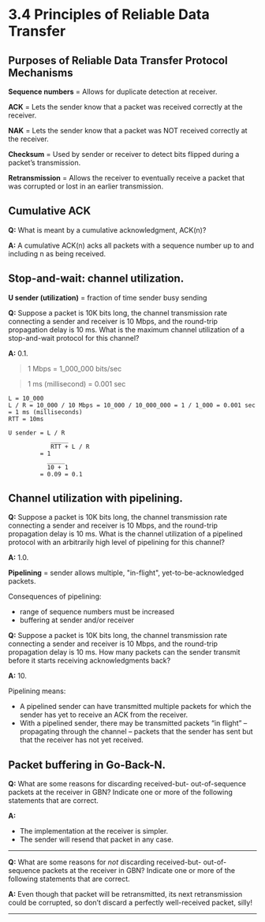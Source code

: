 # 3.4 Principles of Reliable Data Transfer
## Purposes of Reliable Data Transfer Protocol Mechanisms
**Sequence numbers** = Allows for duplicate detection at receiver.

**ACK** = Lets the sender know that a packet was received correctly at the receiver.

**NAK** = Lets the sender know that a packet was NOT received correctly at the receiver.

**Checksum** = Used by sender or receiver to detect bits flipped during a packet’s transmission.

**Retransmission** = Allows the receiver to eventually receive a packet that was corrupted or lost in an earlier transmission.

## Cumulative ACK
**Q:** What is meant by a cumulative acknowledgment, ACK(n)?

**A:** A cumulative ACK(n) acks all packets with a sequence number up to and including n as being received.

## Stop-and-wait: channel utilization.
**U sender (utilization)** = fraction of time sender busy sending

**Q:** Suppose a packet is 10K bits long, the channel transmission rate connecting a sender and receiver is 10 Mbps, and the round-trip propagation delay is 10 ms.  What is the maximum channel utilization of a stop-and-wait protocol for this channel?

**A:** 0.1.

> 1 Mbps = 1_000_000 bits/sec

> 1 ms (millisecond) = 0.001 sec
```
L = 10_000
L / R = 10_000 / 10 Mbps = 10_000 / 10_000_000 = 1 / 1_000 = 0.001 sec = 1 ms (milliseconds)
RTT = 10ms

U sender = L / R
            _____
            RTT + L / R
         = 1
           _____
           10 + 1
         = 0.09 = 0.1
```

## Channel utilization with pipelining.
**Q:** Suppose a packet is 10K bits long, the channel transmission rate connecting a sender and receiver is 10 Mbps, and the round-trip propagation delay is 10 ms.  What is the channel utilization of a pipelined protocol with an arbitrarily high level of pipelining for this channel?

**A:** 1.0.

**Pipelining** = sender allows multiple, "in-flight", yet-to-be-acknowledged packets.

Consequences of pipelining:
* range of sequence numbers must be increased
* buffering at sender and/or receiver

**Q:** Suppose a packet is 10K bits long, the channel transmission rate connecting a sender and receiver is 10 Mbps, and the round-trip propagation delay is 10 ms.  How many packets can the sender transmit before it starts receiving acknowledgments back?

**A:** 10.

Pipelining means:
* A pipelined sender can have transmitted multiple packets for which the sender has yet to receive an ACK from the receiver. 
* With a pipelined sender, there may be transmitted packets “in flight” – propagating through the channel – packets that the sender has sent but that the receiver has not yet received.

## Packet buffering in Go-Back-N.
**Q:** What are some reasons for discarding received-but- out-of-sequence packets at the receiver in GBN? Indicate one or more of the following statements that are correct.

**A:** 
* The implementation at the receiver is simpler.
* The sender will resend that packet in any case.

---

**Q:** What are some reasons for _not_ discarding received-but- out-of-sequence packets at the receiver in GBN? Indicate one or more of the following statements that are correct.

**A:** Even though that packet will be retransmitted, its next retransmission could be corrupted, so don’t discard a perfectly well-received packet, silly!

---
